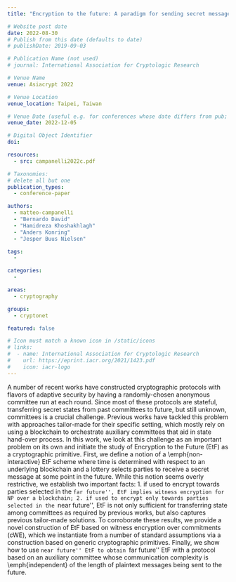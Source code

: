 ```yaml
---
title: "Encryption to the future: A paradigm for sending secret messages to future (anonymous) committees"

# Website post date
date: 2022-08-30
# Publish from this date (defaults to date)
# publishDate: 2019-09-03

# Publication Name (not used)
# journal: International Association for Cryptologic Research

# Venue Name
venue: Asiacrypt 2022

# Venue Location
venue_location: Taipei, Taiwan

# Venue Date (useful e.g. for conferences whose date differs from pub; defaults to date)
venue_date: 2022-12-05

# Digital Object Identifier
doi:

resources:
  - src: campanelli2022c.pdf

# Taxonomies:
# delete all but one
publication_types:
  - conference-paper

authors:
  - matteo-campanelli
  - "Bernardo David"
  - "Hamidreza Khoshakhlagh"
  - "Anders Konring"
  - "Jesper Buus Nielsen"

tags:
  -

categories:
  - 

areas:
  - cryptography

groups:
  - cryptonet

featured: false

# Icon must match a known icon in /static/icons
# links:
#  - name: International Association for Cryptologic Research
#    url: https://eprint.iacr.org/2021/1423.pdf
#    icon: iacr-logo
---
```


A number of recent works have constructed cryptographic protocols with flavors of adaptive security by having a randomly-chosen anonymous committee run at each round. Since most of these protocols are stateful, transferring secret states from past committees to future, but still unknown, committees is a crucial challenge. Previous works have tackled this problem with approaches tailor-made for their specific setting, which mostly rely on using a blockchain to orchestrate auxiliary committees that aid in state hand-over process. In this work, we look at this challenge as an important problem on its own and initiate the study of Encryption to the Future (EtF) as a cryptographic primitive. First, we define a notion of a \emph{non-interactive} EtF scheme where time is determined with respect to an underlying blockchain and a lottery selects parties to receive a secret message at some point in the future. While this notion seems overly restrictive, we establish two important facts: 1. if used to encrypt towards parties selected in the ``far future'', EtF implies witness encryption for NP over a blockchain; 2. if used to encrypt only towards parties selected in the ``near future'', EtF is not only sufficient for transferring state among committees as required by previous works, but also captures previous tailor-made solutions. To corroborate these results, we provide a novel construction of EtF based on witness encryption over commitments (cWE), which we instantiate from a number of standard assumptions via a construction based on generic cryptographic primitives. Finally, we show how to use ``near future'' EtF to obtain ``far future'' EtF with a protocol based on an auxiliary committee whose communication complexity is \emph{independent} of the length of plaintext messages being sent to the future.

